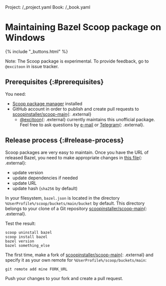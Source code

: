 Project: /_project.yaml
Book: /_book.yaml

# Maintaining Bazel Scoop package on Windows

{% include "_buttons.html" %}

Note: The Scoop package is experimental. To provide feedback, go to
`@excitoon` in issue tracker.

## Prerequisites {:#prerequisites}

You need:

*    [Scoop package manager](https://scoop.sh/) installed
*    GitHub account in order to publish and create pull requests to
     [scoopinstaller/scoop-main](https://github.com/scoopinstaller/scoop-main){: .external}
     * [@excitoon](https://github.com/excitoon){: .external} currently maintains this
       unofficial package. Feel free to ask questions by
       [e-mail](mailto:vladimir.chebotarev@gmail.com) or
       [Telegram](http://telegram.me/excitoon){: .external}.

## Release process {:#release-process}

Scoop packages are very easy to maintain. Once you have the URL of released
Bazel, you need to make appropriate changes in
[this file](https://github.com/scoopinstaller/scoop-main/blob/master/bucket/bazel.json){: .external}:

- update version
- update dependencies if needed
- update URL
- update hash (`sha256` by default)

In your filesystem, `bazel.json` is located in the directory
`%UserProfile%/scoop/buckets/main/bucket` by default. This directory belongs to
your clone of a Git repository
[scoopinstaller/scoop-main](https://github.com/scoopinstaller/scoop-main){: .external}.

Test the result:

```
scoop uninstall bazel
scoop install bazel
bazel version
bazel something_else
```

The first time, make a fork of
[scoopinstaller/scoop-main](https://github.com/scoopinstaller/scoop-main){: .external} and
specify it as your own remote for `%UserProfile%/scoop/buckets/main`:

```
git remote add mine FORK_URL
```

Push your changes to your fork and create a pull request.
